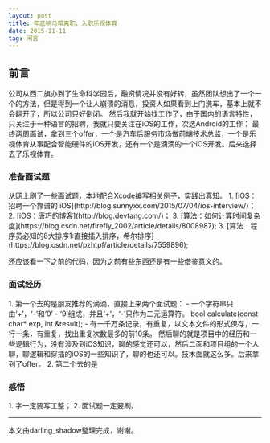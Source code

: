 ```yaml
---
layout: post
title: 年底响马帮离职，入职乐视体育
date: 2015-11-11
tag: 闲言
---             
```


<h2>前言</h2>
公司从西二旗办到了生命科学园后，融资情况并没有好转，虽然团队想出了一个一个的方法，但是得到一个让人崩溃的消息，投资人如果看到上门洗车，基本上就不会翻开了，所以公司只好倒闭。
然后我就开始找工作了，由于国内的语言特性，只关注于一种语言的招聘，我就只要关注在iOS的工作，次选Android的工作；
最终两周面试，拿到三个offer，一个是汽车后服务市场做前端技术总监，一个是乐视体育从事配合智能硬件的iOS开发，还有一个是滴滴的一个iOS开发。后来选择去了乐视体育。
           
<h3>准备面试题</h3>
从网上刷了一些面试题，本地配合Xcode编写相关例子，实践出真知。
1. [iOS：招聘一个靠谱的 iOS](http://blog.sunnyxx.com/2015/07/04/ios-interview/)；
2. [iOS：唐巧的博客](http://blog.devtang.com/)；
3. [算法：如何计算时间复杂度](https://blog.csdn.net/firefly_2002/article/details/8008987);
3. [算法：程序员必知的8大排序1:直接插入排序，希尔排序](https://blog.csdn.net/pzhtpf/article/details/7559896);

还应该看一下之前的代码，因为之前有些东西还是有一些借鉴意义的。

<h3>面试经历</h3>
1. 第一个去的是朋友推荐的滴滴，直接上来两个面试题：
- 一个字符串只由‘+’，‘-’和‘0’ - ‘9’组成，并且‘+’，‘-’只作为二元运算符。 bool calculate(const char* exp, int &result);
- 有一千万条记录，有重复，以文本文件的形式保存，一行一条，有重复，找出重复次数最多的前10条。
然后聊的就是项目中的经历和一些逻辑行为，没有涉及到iOS知识，聊的感觉还可以，然后二面和项目组的一个人聊，聊逻辑和穿插的iOS的一些知识了，聊的也还可以。技术面就这么多。后来拿到了offer。
2. 第二个去的是

<h3>感悟</h3>
1. 字一定要写工整；
2. 面试题一定要刷。

-------------------------------
本文由darling_shadow整理完成，谢谢。
 
 
